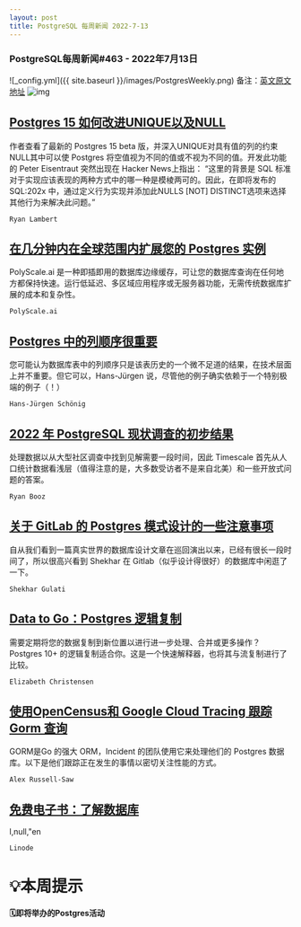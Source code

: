 ```yaml
---
layout: post
title: PostgreSQL 每周新闻 2022-7-13
---
```

### PostgreSQL每周新闻#463 - 2022年7月13日
![_config.yml]({{ site.baseurl }}/images/PostgresWeekly.png)
备注：[英文原文地址](https://postgresweekly.com/issues/463)
![img](https://res.cloudinary.com/cpress/image/upload/w_1280,e_sharpen:60/s9qtubbavnoqyklkrzoh.jpg)
## [Postgres 15 如何改进UNIQUE以及NULL](https://postgresweekly.com/link/126098/web)
作者查看了最新的 Postgres 15 beta 版，并深入UNIQUE对具有值的列的约束NULL其中可以使 Postgres 将空值视为不同的值或不视为不同的值。开发此功能的 Peter Eisentraut 突然出现在 Hacker News上指出： “这里的背景是 SQL 标准对于实现应该表现的两种方式中的哪一种是模棱两可的。因此，在即将发布的 SQL:202x 中，通过定义行为实现并添加此NULLS [NOT] DISTINCT选项来选择其他行为来解决此问题。”


`Ryan Lambert `
## [在几分钟内在全球范围内扩展您的 Postgres 实例](https://postgresweekly.com/link/126100/web)
PolyScale.ai 是一种即插即用的数据库边缘缓存，可让您的数据库查询在任何地方都保持快速。运行低延迟、多区域应用程序或无服务器功能，无需传统数据库扩展的成本和复杂性。


`PolyScale.ai `
## [Postgres 中的列顺序很重要](https://postgresweekly.com/link/126101/web)
您可能认为数据库表中的列顺序只是该表历史的一个微不足道的结果，在技术层面上并不重要。但它可以，Hans-Jürgen 说，尽管他的例子确实依赖于一个特别极端的例子（！）


`Hans-Jürgen Schönig `
## [2022 年 PostgreSQL 现状调查的初步结果](https://postgresweekly.com/link/126103/web)
处理数据以从大型社区调查中找到见解需要一段时间，因此 Timescale 首先从人口统计数据看浅层（值得注意的是，大多数受访者不是来自北美）和一些开放式问题的答案。


`Ryan Booz `
## [关于 GitLab 的 Postgres 模式设计的一些注意事项](https://postgresweekly.com/link/126108/web)
自从我们看到一篇真实世界的数据库设计文章在巡回演出以来，已经有很长一段时间了，所以很高兴看到 Shekhar 在 Gitlab（似乎设计得很好）的数据库中闲逛了一下。


`Shekhar Gulati `
## [Data to Go：Postgres 逻辑复制](https://postgresweekly.com/link/126109/web)
需要定期将您的数据复制到新位置以进行进一步处理、合并或更多操作？Postgres 10+ 的逻辑复制适合你。这是一个快速解释器，也将其与流复制进行了比较。 


`Elizabeth Christensen `
## [使用OpenCensus和 Google Cloud Tracing 跟踪 Gorm 查询](https://postgresweekly.com/link/126110/web)
GORM是Go 的强大 ORM，Incident 的团队使用它来处理他们的 Postgres 数据库。以下是他们跟踪正在发生的事情以密切关注性能的方式。


`Alex Russell-Saw `
## [免费电子书：了解数据库](https://postgresweekly.com/link/126112/web)
l,null,"en


`Linode `
# 💡本周提示


**🗓即将举办的Postgres活动**
